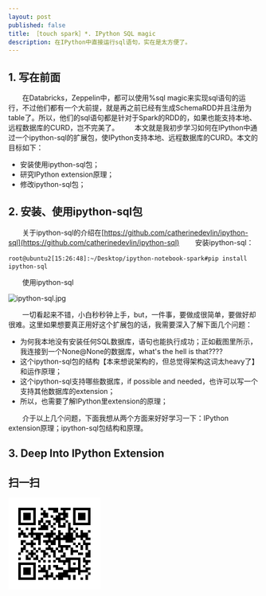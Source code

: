 ```yaml
---
layout: post
published: false
title: ［touch spark］*. IPython SQL magic
description: 在IPython中直接运行sql语句，实在是太方便了。
---  
```



## 
## 1. 写在前面
　　在Databricks，Zeppelin中，都可以使用%sql magic来实现sql语句的运行，不过他们都有一个大前提，就是再之前已经有生成SchemaRDD并且注册为table了。所以，他们的sql语句都是针对于Spark的RDD的，如果也能支持本地、远程数据库的CURD，岂不完美了。
　　本文就是我初步学习如何在IPython中通过一个ipython-sql的扩展包，使IPython支持本地、远程数据库的CURD。本文的目标如下：

- 安装使用ipython-sql包；
- 研究IPython extension原理；
- 修改ipython-sql包；

## 2. 安装、使用ipython-sql包
　　关于ipython-sql的介绍在[https://github.com/catherinedevlin/ipython-sql](https://github.com/catherinedevlin/ipython-sql)
　　安装ipython-sql：

```
root@ubuntu2[15:26:48]:~/Desktop/ipython-notebook-spark#pip install ipython-sql
```

　　使用ipython-sql

![ipython-sql.jpg](../images/ipython-sql.jpg)

　　一切看起来不错，小白秒秒钟上手，but，一件事，要做成很简单，要做好却很难。这里如果想要真正用好这个扩展包的话，我需要深入了解下面几个问题：

- 为何我本地没有安装任何SQL数据库，语句也能执行成功；正如截图里所示，我连接到一个None@None的数据库，what's the hell is that????
- 这个ipython-sql包的结构【本来想说架构的，但总觉得架构这词太heavy了】和运作原理；
- 这个ipython-sql支持哪些数据库，if possible and needed，也许可以写一个支持其他数据库的extension；
- 所以，也需要了解IPython里extension的原理；

　　介于以上几个问题，下面我想从两个方面来好好学习一下：IPython extension原理；ipython-sql包结构和原理。

## 3. Deep Into IPython Extension




## 扫一扫     

![2015-03-25-ipython-sql.md](../../images/share/2015-03-25-ipython-sql.md.jpg)